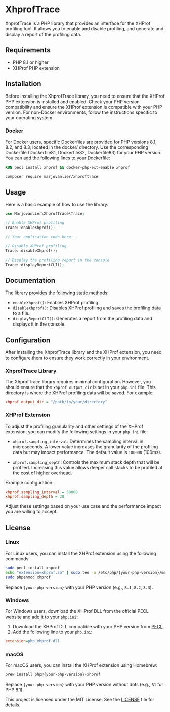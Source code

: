 # XhprofTrace

XhprofTrace is a PHP library that provides an interface for the XHProf profiling tool. It allows you to enable and
disable profiling, and generate and display a report of the profiling data.

## Requirements

- PHP 8.1 or higher
- XHProf PHP extension

## Installation

Before installing the XhprofTrace library, you need to ensure that the XHProf PHP extension is installed and enabled. Check your PHP version compatibility and ensure the XHProf extension is compatible with your PHP version. For non-Docker environments, follow the instructions specific to your operating system.

### Docker
For Docker users, specific Dockerfiles are provided for PHP versions 8.1, 8.2, and 8.3, located in the docker/ directory. Use the corresponding Dockerfile (Dockerfile81, Dockerfile82, Dockerfile83) for your PHP version. You can add the following lines to your Dockerfile:

```dockerfile
RUN pecl install xhprof && docker-php-ext-enable xhprof
``` 

```bash
composer require marjovanlier/xhproftrace
```

## Usage

Here is a basic example of how to use the library:

```php
use MarjovanLier\XhprofTrace\Trace;

// Enable XHProf profiling
Trace::enableXhprof();

// Your application code here...

// Disable XHProf profiling
Trace::disableXhprof();

// Display the profiling report in the console
Trace::displayReportCLI();
```

## Documentation

The library provides the following static methods:

- `enableXhprof()`: Enables XHProf profiling.
- `disableXhprof()`: Disables XHProf profiling and saves the profiling data to a file.
- `displayReportCLI()`: Generates a report from the profiling data and displays it in the console.
## Configuration

After installing the XhprofTrace library and the XHProf extension, you need to configure them to ensure they work correctly in your environment.

### XhprofTrace Library

The XhprofTrace library requires minimal configuration. However, you should ensure that the `xhprof.output_dir` is set in your `php.ini` file. This directory is where the XHProf profiling data will be saved. For example:

```ini
xhprof.output_dir = "/path/to/your/directory"
```

### XHProf Extension

To adjust the profiling granularity and other settings of the XHProf extension, you can modify the following settings in your `php.ini` file:

- `xhprof.sampling_interval`: Determines the sampling interval in microseconds. A lower value increases the granularity of the profiling data but may impact performance. The default value is `100000` (100ms).

- `xhprof.sampling_depth`: Controls the maximum stack depth that will be profiled. Increasing this value allows deeper call stacks to be profiled at the cost of higher overhead.

Example configuration:

```ini
xhprof.sampling_interval = 50000
xhprof.sampling_depth = 20
```

Adjust these settings based on your use case and the performance impact you are willing to accept.

## License
### Linux

For Linux users, you can install the XHProf extension using the following commands:

```bash
sudo pecl install xhprof
echo "extension=xhprof.so" | sudo tee -a /etc/php/{your-php-version}/mods-available/xhprof.ini
sudo phpenmod xhprof
```

Replace `{your-php-version}` with your PHP version (e.g., `8.1`, `8.2`, `8.3`).

### Windows

For Windows users, download the XHProf DLL from the official PECL website and add it to your `php.ini`:

1. Download the XHProf DLL compatible with your PHP version from [PECL](https://pecl.php.net/package/xhprof).
2. Add the following line to your `php.ini`:

```ini
extension=php_xhprof.dll
```

### macOS

For macOS users, you can install the XHProf extension using Homebrew:

```bash
brew install php@{your-php-version}-xhprof
```

Replace `{your-php-version}` with your PHP version without dots (e.g., `81` for PHP 8.1).

This project is licensed under the MIT License. See the [LICENSE](LICENSE) file for details.